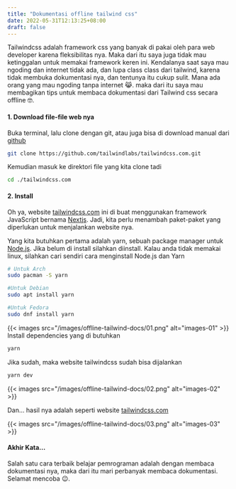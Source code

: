 ```yaml
---
title: "Dokumentasi offline tailwind css"
date: 2022-05-31T12:13:25+08:00
draft: false
---
```


Tailwindcss adalah framework css yang banyak di pakai oleh para web developer karena fleksibilitas nya. Maka dari itu saya juga tidak mau ketinggalan untuk memakai framework keren ini. Kendalanya saat saya mau ngoding dan internet tidak ada, dan lupa class class dari tailwind, karena tidak membuka dokumentasi nya, dan tentunya itu cukup sulit. Mana ada orang yang mau ngoding tanpa internet 😹. maka dari itu saya mau membagikan tips untuk membaca dokumentasi dari Tailwind css secara offline 🤓.

#### 1. Download file-file web nya

Buka terminal, lalu clone dengan git, atau juga bisa di download manual dari [github](https://github.com/tailwindlabs/tailwindcss.com "github")
```sh
git clone https://github.com/tailwindlabs/tailwindcss.com.git
```
Kemudian masuk ke direktori file yang kita clone tadi
```sh
cd ./tailwindcss.com
```

#### 2. Install

Oh ya, website [tailwindcss.com](https://tailwindcss.com.com/ "tailwind css") ini di buat menggunakan framework JavaScript bernama [Nextjs](https://nextjs.org/ "nextjs"). Jadi, kita perlu menambah paket-paket yang diperlukan untuk menjalankan website nya.

Yang kita butuhkan pertama adalah yarn, sebuah package manager untuk [Node.js](https://nodejs.org/en/docs/ "nodejs"). Jika belum di install silahkan diinstall. Kalau anda tidak memakai linux, silahkan cari sendiri cara menginstall Node.js dan Yarn
```sh
# Untuk Arch
sudo pacman -S yarn

#Untuk Debian
sudo apt install yarn

#Untuk Fedora
sudo dnf install yarn
```
{{< images src="/images/offline-tailwind-docs/01.png" alt="images-01" >}}
Install dependencies yang di butuhkan

```sh
yarn
```
Jika sudah, maka website tailwindcss sudah bisa dijalankan
```sh
yarn dev
```

{{< images src="/images/offline-tailwind-docs/02.png" alt="images-02" >}}

Dan... hasil nya adalah seperti website [tailwindcss.com](https://tailwindcss.com.com/ "tailwind css")

{{< images src="/images/offline-tailwind-docs/03.png" alt="images-03" >}}

#### Akhir Kata...

Salah satu cara terbaik belajar pemrograman adalah dengan membaca dokumentasi nya, maka dari itu mari perbanyak membaca dokumentasi. Selamat mencoba 😉.